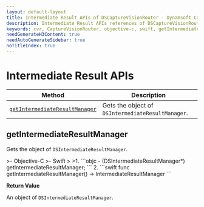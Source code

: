 ```yaml
---
layout: default-layout
title: Intermediate Result APIs of DSCaptureVisionRouter - Dynamsoft Capture Vision Router Module iOS Edition API Reference
description: Intermediate Result APIs references of DSCaptureVisionRouter.
keywords: cvr, CaptureVisionRouter, objective-c, swift, getIntermediateResultManager
needGenerateH3Content: true
needAutoGenerateSidebar: true
noTitleIndex: true
---
```


# Intermediate Result APIs

| Method | Description |
| ------ | ----------- |
| [`getIntermediateResultManager`](#getintermediateresultmanager) | Gets the object of `DSIntermediateResultManager`. |

## getIntermediateResultManager

Gets the object of `DSIntermediateResultManager`.

<div class="sample-code-prefix"></div>
>- Objective-C
>- Swift
>
>1. 
```objc
- (DSIntermediateResultManager*) getIntermediateResultManager;
```
2. 
```swift
func getIntermediateResultManager() -> IntermediateResultManager
```

**Return Value**

An object of `DSIntermediateResultManager`.
